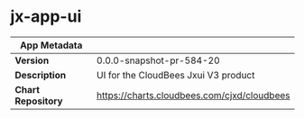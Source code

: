 # jx-app-ui

|App Metadata||
|---|---|
| **Version** | 0.0.0-snapshot-pr-584-20 |
| **Description** | UI for the CloudBees Jxui V3 product |
| **Chart Repository** | https://charts.cloudbees.com/cjxd/cloudbees |
